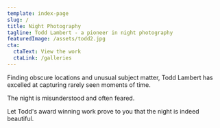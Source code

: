```yaml
---
template: index-page
slug: /
title: Night Photography
tagline: Todd Lambert - a pioneer in night photography
featuredImage: /assets/todd2.jpg
cta:
  ctaText: View the work
  ctaLink: /galleries
---
```


Finding obscure locations and unusual subject matter, Todd Lambert has excelled at capturing rarely seen moments of time. 

The night is misunderstood and often feared. 

Let Todd's award winning work prove to you that the night is indeed beautiful.
